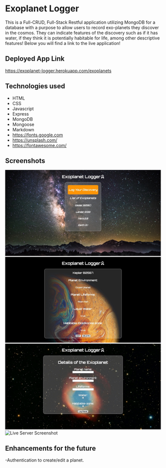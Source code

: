 # Exoplanet Logger
This is a Full-CRUD, Full-Stack Restful application utilizing MongoDB for a database with a purpose to allow users to record exo-planets they discover in the cosmos. They can indicate features of the discovery such as if it has water, if they think it is potentially habitable for life, among other descriptive features! Below you will find a link to the live application!
## Deployed App Link
https://exoplanet-logger.herokuapp.com/exoplanets
## Technologies used
- HTML
- CSS
- Javascript
- Express
- MongoDB
- Mongoose
- Markdown
- <https://fonts.google.com>
- <https://unsplash.com/>
- <https://fontawesome.com/>

## Screenshots
![Live Server Screenshot](./img/Homepage.jpeg)
![Live Server Screenshot](./img/Show-route.png)
![Live Server Screenshot](./img/Create-route.png)
![Live Server Screenshot](./img/Edit-route.png)

## Enhancements for the future
-Authentication to create/edit a planet.